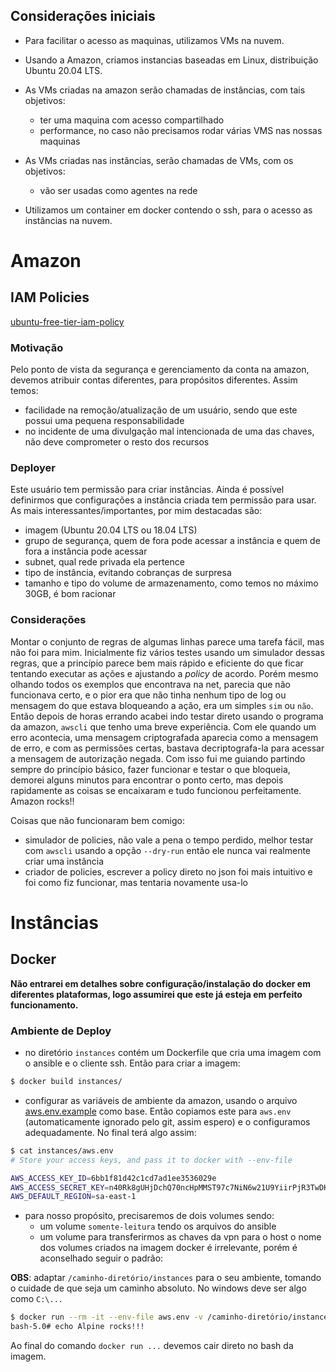 ## Considerações iniciais

* Para facilitar o acesso as maquinas, utilizamos VMs na nuvem.
* Usando a Amazon, criamos instancias baseadas em Linux, distribuição Ubuntu 20.04 LTS.

* As VMs criadas na amazon serão chamadas de instâncias, com tais objetivos:
    - ter uma maquina com acesso compartilhado
    - performance, no caso não precisamos rodar várias VMS nas nossas maquinas

* As VMs criadas nas instâncias, serão chamadas de VMs, com os objetivos:
    - vão ser usadas como agentes na rede

* Utilizamos um container em docker contendo o ssh, para o acesso as instâncias 
    na nuvem.

# Amazon
## IAM Policies
[ubuntu-free-tier-iam-policy](ubuntu-free-tier-iam-policy.json)
### Motivação
Pelo ponto de vista da segurança e gerenciamento da conta na amazon, devemos atribuir contas diferentes, para propósitos diferentes. Assim temos:
- facilidade na remoção/atualização de um usuário, sendo que este possui uma pequena responsabilidade
- no incidente de uma divulgação mal intencionada de uma das chaves, não deve comprometer o resto dos recursos

### Deployer
Este usuário tem permissão para criar instâncias. Ainda é possível definirmos que configurações a instância criada tem permissão para usar. As mais interessantes/importantes, por mim destacadas são:
- imagem (Ubuntu 20.04 LTS ou 18.04 LTS)
- grupo de segurança, quem de fora pode acessar a instância e quem de fora a instância pode acessar 
- subnet, qual rede privada ela pertence
- tipo de instância, evitando cobranças de surpresa
- tamanho e tipo do volume de armazenamento, como temos no máximo 30GB, é bom racionar

### Considerações
Montar o conjunto de regras de algumas linhas parece uma tarefa fácil, mas não foi para mim.
Inicialmente fiz vários testes usando um simulador dessas regras, que a princípio parece bem mais rápido e eficiente do que ficar tentando executar as ações e ajustando a _policy_ de acordo. Porém mesmo olhando todos os exemplos que encontrava na net, parecia que não funcionava certo, e o pior era que não tinha nenhum tipo de log ou mensagem do que estava bloqueando a ação, era um simples `sim` ou `não`. Então depois de horas errando acabei indo testar direto usando o programa da amazon, `awscli` que tenho uma breve experiência. Com ele quando um erro acontecia, uma mensagem criptografada aparecia como a mensagem de erro, e com as permissões certas, bastava decriptografa-la para acessar a mensagem de autorização negada. Com isso fui me guiando partindo sempre do princípio básico, fazer funcionar e testar o que bloqueia, demorei alguns minutos para encontrar o ponto certo, mas depois rapidamente as coisas se encaixaram e tudo funcionou perfeitamente. Amazon rocks!!

Coisas que não funcionaram bem comigo:
- simulador de policies, não vale a pena o tempo perdido, melhor testar com `awscli` usando a opção `--dry-run` então ele nunca vai realmente criar uma instância
- criador de policies, escrever a policy direto no json foi mais intuitivo e foi como fiz funcionar, mas tentaria novamente usa-lo


# Instâncias
## Docker
**Não entrarei em detalhes sobre configuração/instalação do docker em diferentes plataformas, logo assumirei que este já esteja em perfeito funcionamento.**

### Ambiente de Deploy
- no diretório `instances` contém um Dockerfile que cria uma imagem com o ansible e o cliente ssh. Então para criar a imagem:
```bash
$ docker build instances/
```

- configurar as variáveis de ambiente da amazon, usando o arquivo [aws.env.example](instances/aws.env.example) como base. Então copiamos este para `aws.env` (automaticamente ignorado pelo git, assim espero) e o configuramos adequadamente. No final terá algo assim:
```bash
$ cat instances/aws.env
# Store your access keys, and pass it to docker with --env-file

AWS_ACCESS_KEY_ID=6bb1f81d42c1cd7ad1ee3536029e
AWS_ACCESS_SECRET_KEY=n40Rk8gUHjDchQ70ncHpMMST97c7NiN6w21U9YiirPjR3TwDKhik9Qk+Ho
AWS_DEFAULT_REGION=sa-east-1
```

- para nosso propósito, precisaremos de dois volumes sendo:
    - um volume `somente-leitura` tendo os arquivos do ansible
    - um volume para transferirmos as chaves da vpn para o host
o nome dos volumes criados na imagem docker é irrelevante, porém é aconselhado seguir o padrão:

**OBS**: adaptar `/caminho-diretório/instances` para o seu ambiente, tomando o cuidade de que seja um caminho absoluto. No windows deve ser algo como `C:\...`

```bash
$ docker run --rm -it --env-file aws.env -v /caminho-diretório/instances/ansible:/instances:ro -v /caminho-diretório/instances/vpnkeys:/vpnkeys ${IMAGE_ID}
bash-5.0# echo Alpine rocks!!!
```

Ao final do comando `docker run ...` devemos cair direto no bash da imagem.